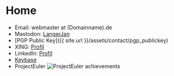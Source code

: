 # Home

* Email: webmaster at (Domainname).de
* Mastodon: <a rel="me" href="https://chaos.social/@LangerJan">LangerJan</a>
* [PGP Public Key]({{ site.url }}/assets/contact/pgp_publickey)
* XING: [Profil](https://www.xing.com/profile/Jan_Gampe)
* LinkedIn: [Profil](https://www.linkedin.com/in/jan-gampe-374b76168)
* [Keybase](https://keybase.io/langerjan)
* ProjectEuler ![ProjectEuler achievements](https://projecteuler.net/profile/LangerJan.png)

